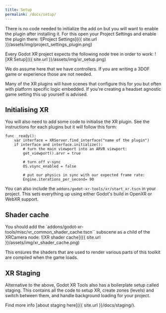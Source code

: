 ```yaml
---
title: Setup
permalink: /docs/setup/
---
```


There is no code needed to initialize the add on but you will want to enable the plugin after installing it.
For this open your Project Settings and enable the plugin there:
![Project Settings]({{ site.url }}/assets/img/project_settings_plugin.png)

Every Godot XR project expects the following node tree in order to work:
![XR Setup]({{ site.url }}/assets/img/xr_setup.png)

We do assume here that we have controllers. If you are writing a 3DOF game or experience those are not needed.

Many of the XR plugins will have scenes that configure this for you but often
with platform specific logic embedded. If you're creating a headset agnostic
game setting this up yourself is advised.

## Initialising XR

You will also need to add some code to initialise the XR plugin. See the instructions
for each plugins but it will follow this form:

```
func _ready():
	var interface = XRServer.find_interface("name of the plugin")
	if interface and interface.initialize():
		# turn the main viewport into an ARVR viewport:
		get_viewport().arvr = true

		# turn off v-sync
		OS.vsync_enabled = false

		# put our physics in sync with our expected frame rate:
		Engine.iterations_per_second= 90
```

You can also include the `addons/godot-xr-tools/xr/start_xr.tscn` in your project. This sets everything up using either Godot's build in OpenXR or WebXR support.

## Shader cache

You should add the `addons/godot-xr-tools/misc/vr_common_shader_cache.tscn`` subscene as a child of the XRCamera node:
![XR shader cache]({{ site.url }}/assets/img/xr_shader_cache.png)

This ensures the shaders that are used to render various parts of this toolkit are compiled when the game loads.

## XR Staging

Alternative to the above, Godot XR Tools also has a boilerplate setup called staging. This contains all the code to setup XR, create zones (levels) and switch between them, and handle background loading for your project.

Find more info [about staging here]({{ site.url }}/docs/staging/).
